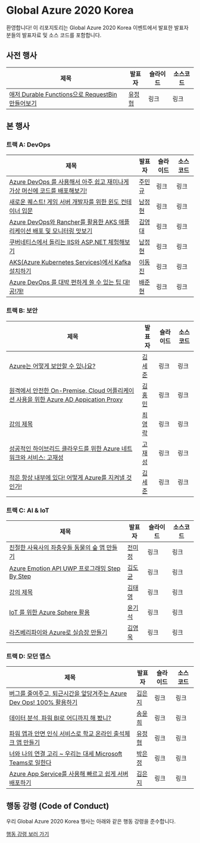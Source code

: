 # Global Azure 2020 Korea #

환영합니다! 이 리포지토리는 Global Azure 2020 Korea 이벤트에서 발표한 발표자 분들의 발표자료 및 소스 코드를 포함합니다.


## 사전 행사 ##

| 제목 | 발표자 | 슬라이드 | 소스코드 |
|------|--------|----------|----------|
| [애저 Durable Functions으로 RequestBin 만들어보기](issues/1) | [유정협](issues/2) | 링크 | 링크 |


## 본 행사 ##

### 트랙 A: DevOps ###

| 제목 | 발표자 | 슬라이드 | 소스코드 |
|------|--------|----------|----------|
| [Azure DevOps 를 사용해서 아주 쉽고 재미나게 가상 머신에 코드를 배포해보기!](/krazure/gab2020kr/issues/20) | [주민규](/krazure/gab2020kr/issues/4) | 링크 | 링크 |
| [새로운 퀘스트! 게임 서버 개발자를 위한 윈도 컨테이너 입문](/krazure/gab2020kr/issues/21) | [남정현](/krazure/gab2020kr/issues/5) | 링크 | 링크 |
| [Azure DevOps와 Rancher를 활용한 AKS 애플리케이션 배포 및 모니터링 맛보기](/krazure/gab2020kr/issues/22) | [김영대](/krazure/gab2020kr/issues/14) | 링크 | 링크 |
| [쿠버네티스에서 돌리는 IIS와 ASP.NET 체험해보기](/krazure/gab2020kr/issues/23) | [남정현](/krazure/gab2020kr/issues/5) | 링크 | 링크 |
| [AKS(Azure Kubernetes Services)에서 Kafka 설치하기](/krazure/gab2020kr/issues/24) | [이동진](/krazure/gab2020kr/issues/9) | 링크 | 링크 |
| [Azure DevOps 를 대박 편하게 쓸 수 있는 팁 대!공!개!](/krazure/gab2020kr/issues/25) | [배준현](/krazure/gab2020kr/issues/18) | 링크 | 링크 |


### 트랙 B: 보안 ###

| 제목 | 발표자 | 슬라이드 | 소스코드 |
|------|--------|----------|----------|
| [Azure는 어떻게 보안할 수 있나요?](/krazure/gab2020kr/issues/26) | [김세준](/krazure/gab2020kr/issues/15) | 링크 | 링크 |
| [원격에서 안전한 On-Premise, Cloud 어플리케이션 사용을 위한 Azure AD Appication Proxy](/krazure/gab2020kr/issues/27) | [김홍민](/krazure/gab2020kr/issues/8) | 링크 | 링크 |
| [강의 제목](/krazure/gab2020kr/issues/29) | [최영락](/krazure/gab2020kr/issues/28) | 링크 | 링크 |
| [성공적인 하이브리드 클라우드를 위한 Azure 네트워크와 서비스: 고재성](/krazure/gab2020kr/issues/30) | [고재성](/krazure/gab2020kr/issues/19) | 링크 | 링크 |
| [적은 항상 내부에 있다! 어떻게 Azure를 지켜낼 것인가!](/krazure/gab2020kr/issues/31) | [김세준](/krazure/gab2020kr/issues/15) | 링크 | 링크 |


### 트랙 C: AI & IoT ###

| 제목 | 발표자 | 슬라이드 | 소스코드 |
|------|--------|----------|----------|
| [친절한 사육사의 좌충우돌 동물의 숲 앱 만들기](/krazure/gab2020kr/issues/32) | [전미정](/krazure/gab2020kr/issues/17) | 링크 | 링크 |
| [Azure Emotion API UWP 프로그래밍 Step By Step](/krazure/gab2020kr/issues/33) | [김도균](/krazure/gab2020kr/issues/12) | 링크 | 링크 |
| [강의 제목](/krazure/gab2020kr/issues/35) | [김태영](/krazure/gab2020kr/issues/34) | 링크 | 링크 |
| [IoT 를 위한 Azure Sphere 활용](/krazure/gab2020kr/issues/36) | [윤기석](/krazure/gab2020kr/issues/13) | 링크 | 링크 |
| [라즈베리파이와 Azure로 실습장 만들기](/krazure/gab2020kr/issues/37) | [김영욱](/krazure/gab2020kr/issues/16) | 링크 | 링크 |


### 트랙 D: 모던 앱스 ###

| 제목 | 발표자 | 슬라이드 | 소스코드 |
|------|--------|----------|----------|
| [버그를 줄여주고, 퇴근시간을 앞당겨주는 Azure Dev Ops! 100% 활용하기](/krazure/gab2020kr/issues/38) | [김은지](/krazure/gab2020kr/issues/10) | 링크 | 링크 |
| [데이터 분석, 파워 BI로 어디까지 해 봤니?](/krazure/gab2020kr/issues/39) | [송윤희](/krazure/gab2020kr/issues/7) | 링크 | 링크 |
| [파워 앱과 안면 인식 서비스로 학교 온라인 출석체크 앱 만들기](/krazure/gab2020kr/issues/3) | [유정협](/krazure/gab2020kr/issues/2) | 링크 | 링크 |
| [너와 나의 연결 고리 ~ 우리는 대세 Microsoft Teams로 일한다](/krazure/gab2020kr/issues/40) | [박은정](/krazure/gab2020kr/issues/6) | 링크 | 링크 |
| [Azure App Service를 사용해 빠르고 쉽게 서버 배포하기](/krazure/gab2020kr/issues/41) | [김은지](/krazure/gab2020kr/issues/11) | 링크 | 링크 |


## 행동 강령 (Code of Conduct) ##

우리 Global Azure 2020 Korea 행사는 아래와 같은 행동 강령을 준수합니다.

[행동 강령 보러 가기](/krazure/gab2020kr/CODE-OF-CONDUCT.md)
